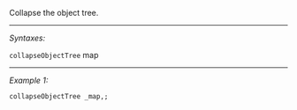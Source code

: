 Collapse the object tree.


---
*Syntaxes:*

`collapseObjectTree` map

---
*Example 1:*

```sqf
collapseObjectTree _map,;
```